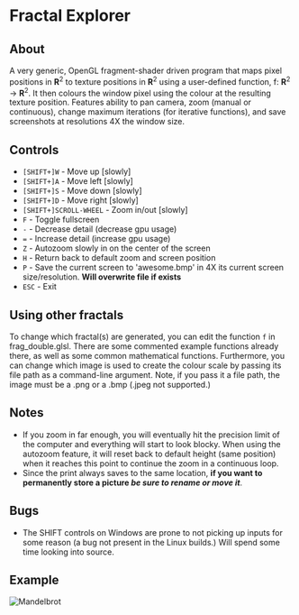 # Fractal Explorer

## About
A very generic, OpenGL fragment-shader driven program that maps pixel positions in **R**<sup>2</sup> to
texture positions in **R**<sup>2</sup> using a user-defined function, f: **R**<sup>2</sup> → **R**<sup>2</sup>. 
It then colours the window pixel using the colour at the resulting texture position.
Features ability to pan camera, zoom (manual or continuous), change maximum iterations
(for iterative functions), and save screenshots at resolutions 4X the window size.

## Controls
* `[SHIFT+]W` - Move up [slowly]
* `[SHIFT+]A` - Move left [slowly]
* `[SHIFT+]S` - Move down [slowly]
* `[SHIFT+]D` - Move right [slowly]
* `[SHIFT+]SCROLL-WHEEL` - Zoom in/out [slowly]
* `F` - Toggle fullscreen
* `-` - Decrease detail (decrease gpu usage)
* `=` - Increase detail (increase gpu usage)
* `Z` - Autozoom slowly in on the center of the screen
* `H` - Return back to default zoom and screen position
* `P` - Save the current screen to 'awesome.bmp' in 4X its current screen size/resolution. **Will overwrite file if exists**
* `ESC` - Exit

## Using other fractals
To change which fractal(s) are generated, you can edit the function `f` in frag_double.glsl. 
There are some commented example functions already there, as well as some common mathematical functions.
Furthermore, you can change which image is used to create the colour scale by passing its file path as a command-line argument. 
Note, if you pass it a file path, the image must be a .png or a .bmp (.jpeg not supported.)

## Notes
* If you zoom in far enough, you will eventually hit the precision limit of the computer and everything will start to look blocky.
When using the autozoom feature, it will reset back to default height (same position) when it reaches this point 
to continue the zoom in a continuous loop. 
* Since the print always saves to the same location, **if you want to permanently store a picture *be sure to rename or move it***.

## Bugs
* The SHIFT controls on Windows are prone to not picking up inputs for some reason (a bug not present in the Linux builds.)
Will spend some time looking into source.


## Example
![Mandelbrot ](images/example_result.png)
